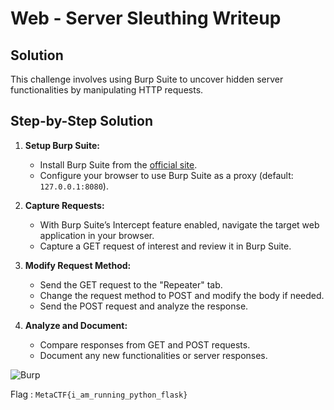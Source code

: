 # Web - Server Sleuthing Writeup

## Solution

This challenge involves using Burp Suite to uncover hidden server functionalities by manipulating HTTP requests.

## Step-by-Step Solution

1. **Setup Burp Suite:**
   - Install Burp Suite from the [official site](https://portswigger.net/burp).
   - Configure your browser to use Burp Suite as a proxy (default: `127.0.0.1:8080`).

2. **Capture Requests:**
   - With Burp Suite’s Intercept feature enabled, navigate the target web application in your browser.
   - Capture a GET request of interest and review it in Burp Suite.

3. **Modify Request Method:**
   - Send the GET request to the "Repeater" tab.
   - Change the request method to POST and modify the body if needed.
   - Send the POST request and analyze the response.

4. **Analyze and Document:**
   - Compare responses from GET and POST requests.
   - Document any new functionalities or server responses.

![Burp](https://raw.githubusercontent.com/x03ee/MetaCTF-WriteUps/main/web/Server%20Sleuthing/images/Burp.PNG?token=GHSAT0AAAAAACXCKAGRRQ4PWKFKFXZRCX2MZXFF4FQ)

Flag : ```MetaCTF{i_am_running_python_flask}```
